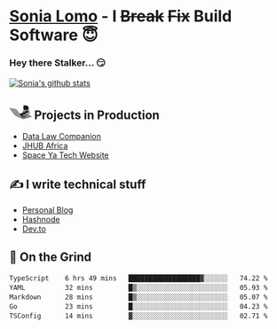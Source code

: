 # [Sonia Lomo](https://sonylomo.github.io/) - I ~~Break~~ ~~Fix~~ Build Software 😇
### Hey there Stalker... 😏 

<a href="https://github.com/sonylomo/github-readme-stats">
  <img align="center" src="https://media.giphy.com/media/lU05nFSW6Y2A/giphy.gif" alt="Sonia's github stats" />
</a>

## <img src="assets/devcat.gif" width="40"> Projects in Production
- [Data Law Companion](https://datalawcompanion.org/)
- [JHUB Africa](https://jhubafrica.com/)
- [Space Ya Tech Website](https://www.spaceyatech.com/)

## ✍️ I write technical stuff
- [Personal Blog](https://sonylomo-github-io.vercel.app/blog)
- [Hashnode](https://sonylomo.hashnode.dev/)
- [Dev.to](https://dev.to/sonylomo)

## 🤡 On the Grind
<!--START_SECTION:waka-->

```txt
TypeScript    6 hrs 49 mins   ██████████████████▓░░░░░░   74.22 %
YAML          32 mins         █▒░░░░░░░░░░░░░░░░░░░░░░░   05.93 %
Markdown      28 mins         █▒░░░░░░░░░░░░░░░░░░░░░░░   05.07 %
Go            23 mins         █░░░░░░░░░░░░░░░░░░░░░░░░   04.23 %
TSConfig      14 mins         ▓░░░░░░░░░░░░░░░░░░░░░░░░   02.71 %
```

<!--END_SECTION:waka-->
